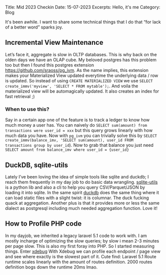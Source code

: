 Title: Mid 2023 Checkin
Date:  15-07-2023
Excerpts: Hello, it's me
Category: Blog

It's been awhile. I want to share some technical things that I do that “for lack of a better word” sparks joy.

## Incremental View Maintenance

Let’s face it, aggregate is slow in OLTP databases. This is why back on the olden days we have an OLAP cube. My beloved postgres has this problem too but then I found this postgres extension https://github.com/sraoss/pg_ivm. As the name implies, this extension makes your Materialized View updated everytime the underlying data / row is updated. So instead of using `CREATE MATERIALIZED VIEW` we use `SELECT create_immv('myview', 'SELECT * FROM mytable');`. And voila the materialized view will be automagically updated. It also creates an index for fast retrieval ;)

### When to use this?

Say in a certain app one of the feature is to track a ledger to know how much money a user has. You can naively do `SELECT sum(amount) from transactions were user_id = xxx` but this query grows linearly with how much data you have. Now with `pg_ivm` you can trivially solve this by `SELECT create_immv(balance_imv, 'SELECT sum(amount), user_id FROM transactions group by user_id`). Now to grab that balance you just need `SELECT amount from balance_imv where user_id = {user_id} ` 

## DuckDB, sqlite-utils

Lately I’ve been loving the idea of simple tools like sqlite and duckdb; I reach them frequently in my day job to do basic data wrangling. [sqlite-utils](https://sqlite-utils.datasette.io/en/stable/installation.html) is a python lib and also a cli to help you query CSV/Parquet/JSON by loading it into sqlite. In the same spirit [duckdb](https://duckdb.org) does the same thing where it can load static files with a slight twist: it is columnar. The duck fucking quack at aggregation. Another plus is that it provides more or less the same dialect as postgresql including much needed aggregation function. Love it!

## How to Profile PHP code

In my dayjob, we inherited a legacy laravel 5.1 code to work with. I am mostly incharge of optimizing the slow queries; by slow i mean 2-3 minutes per page slow. This is also my first foray into PHP. So I started measuring things. Enter [xdebug](https://xdebug.org/docs/install) With Xdebug we can profile each endpoint / page view and see where exactly is the slowest part of it. Cute find: Laravel 5.1 Route runtime scales linearly with the amount of routes definition. 2000 routes definition bogs down the runtime 20ms lmao. 